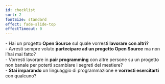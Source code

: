 ```yaml
---
id: checklist
sort: 2
fontSize: standard
effect: fade-slide-top
effectTimeout: 0
---
```


<div class="sfondoEvidenza">
    - Hai un progetto <b>Open Source</b> sul quale vorresti <b>lavorare con altri?</b><br />
    - Avresti sempre voluto <b>partecipare ad un progetto Open Source</b> ma non l’hai mai fatto?<br />
    - Vorresti lavorare in <b>pair programming</b> con altre persone su un progetto non banale per poterti scambiare i segreti del mestiere?<br />
    - <b>Stai imparando</b> un linguaggio di programmazione e <b>vorresti esercitarti</b> con qualcuno?
</div>